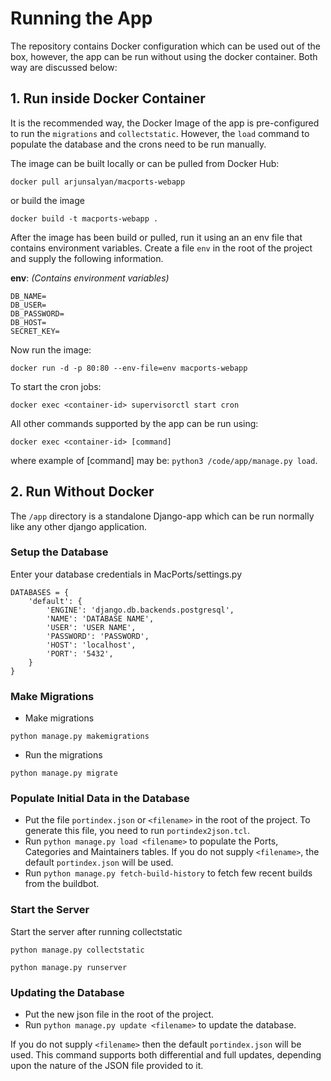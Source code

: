 # Running the App
The repository contains Docker configuration which can be used out of the box, however, the app can be run without using
the docker container. Both way are discussed below:

## 1. Run inside Docker Container
It is the recommended way, the Docker Image of the app is pre-configured to run the `migrations` and `collectstatic`.
However, the `load` command to populate the database and the crons need to be run manually.

The image can be built locally or can be pulled from Docker Hub:

```
docker pull arjunsalyan/macports-webapp
```
or build the image
```
docker build -t macports-webapp .
```

After the image has been build or pulled, run it using an an env file that contains environment variables. Create a file
`env` in the root of the project and supply the following information.

**env**: *(Contains environment variables)*
```
DB_NAME=
DB_USER=
DB_PASSWORD=
DB_HOST=
SECRET_KEY=
```

Now run the image:
```
docker run -d -p 80:80 --env-file=env macports-webapp
```

To start the cron jobs:

```
docker exec <container-id> supervisorctl start cron
```
All other commands supported by the app can be run using:
```
docker exec <container-id> [command]
```
where example of [command] may be: `python3 /code/app/manage.py load`.

## 2. Run Without Docker
The `/app` directory is a standalone Django-app which can be run normally like any other django application.
### Setup the Database
Enter your database credentials in MacPorts/settings.py

```
DATABASES = {
    'default': {
        'ENGINE': 'django.db.backends.postgresql',
        'NAME': 'DATABASE NAME',
        'USER': 'USER NAME',
        'PASSWORD': 'PASSWORD',
        'HOST': 'localhost',
        'PORT': '5432',
    }
}
```
### Make Migrations
 - Make migrations
 ```
 python manage.py makemigrations
 ```
 - Run the migrations
 ```
 python manage.py migrate
 ```
 
### Populate Initial Data in the Database
 - Put the file `portindex.json` or `<filename>` in the root of the project. To generate this file, you need to run `portindex2json.tcl`.
 - Run `python manage.py load <filename>` to populate the Ports, Categories and Maintainers tables. If you do not supply `<filename>`, the default `portindex.json` will be used.
 - Run `python manage.py fetch-build-history` to fetch few recent builds from the buildbot.

### Start the Server
Start the server after running collectstatic
```
python manage.py collectstatic
```
```
python manage.py runserver
```

### Updating the Database
- Put the new json file in the root of the project.
- Run `python manage.py update <filename>` to update the database.

If you do not supply `<filename>` then the default `portindex.json` will be used. This command supports both differential and full updates, depending upon the nature of the JSON file provided to it.